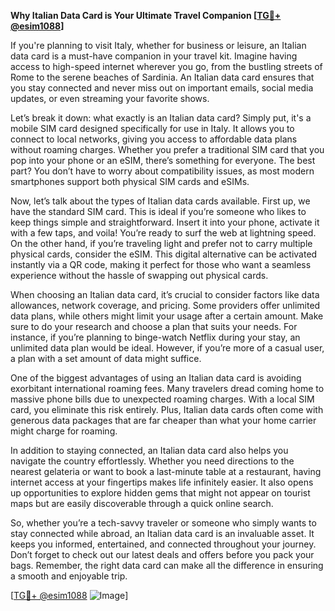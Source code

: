 **Why Italian Data Card is Your Ultimate Travel Companion [[TG💪+ @esim1088](https://t.me/s/esim1088)]**

If you're planning to visit Italy, whether for business or leisure, an Italian data card is a must-have companion in your travel kit. Imagine having access to high-speed internet wherever you go, from the bustling streets of Rome to the serene beaches of Sardinia. An Italian data card ensures that you stay connected and never miss out on important emails, social media updates, or even streaming your favorite shows.

Let’s break it down: what exactly is an Italian data card? Simply put, it's a mobile SIM card designed specifically for use in Italy. It allows you to connect to local networks, giving you access to affordable data plans without roaming charges. Whether you prefer a traditional SIM card that you pop into your phone or an eSIM, there’s something for everyone. The best part? You don’t have to worry about compatibility issues, as most modern smartphones support both physical SIM cards and eSIMs.

Now, let’s talk about the types of Italian data cards available. First up, we have the standard SIM card. This is ideal if you’re someone who likes to keep things simple and straightforward. Insert it into your phone, activate it with a few taps, and voila! You’re ready to surf the web at lightning speed. On the other hand, if you’re traveling light and prefer not to carry multiple physical cards, consider the eSIM. This digital alternative can be activated instantly via a QR code, making it perfect for those who want a seamless experience without the hassle of swapping out physical cards.

When choosing an Italian data card, it’s crucial to consider factors like data allowances, network coverage, and pricing. Some providers offer unlimited data plans, while others might limit your usage after a certain amount. Make sure to do your research and choose a plan that suits your needs. For instance, if you’re planning to binge-watch Netflix during your stay, an unlimited data plan would be ideal. However, if you’re more of a casual user, a plan with a set amount of data might suffice.

One of the biggest advantages of using an Italian data card is avoiding exorbitant international roaming fees. Many travelers dread coming home to massive phone bills due to unexpected roaming charges. With a local SIM card, you eliminate this risk entirely. Plus, Italian data cards often come with generous data packages that are far cheaper than what your home carrier might charge for roaming.

In addition to staying connected, an Italian data card also helps you navigate the country effortlessly. Whether you need directions to the nearest gelateria or want to book a last-minute table at a restaurant, having internet access at your fingertips makes life infinitely easier. It also opens up opportunities to explore hidden gems that might not appear on tourist maps but are easily discoverable through a quick online search.

So, whether you’re a tech-savvy traveler or someone who simply wants to stay connected while abroad, an Italian data card is an invaluable asset. It keeps you informed, entertained, and connected throughout your journey. Don’t forget to check out our latest deals and offers before you pack your bags. Remember, the right data card can make all the difference in ensuring a smooth and enjoyable trip.

[[TG💪+ @esim1088](https://t.me/s/esim1088) ![Image](https://i.postimg.cc/Y0z9fWf4/image.png)]